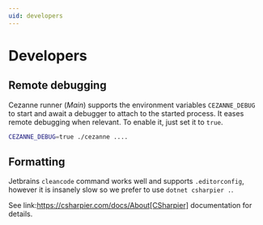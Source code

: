 ```yaml
---
uid: developers
---
```


# Developers

## Remote debugging

Cezanne runner (_Main_) supports the environment variables `CEZANNE_DEBUG` to start and await a debugger to attach to the started process.
It eases remote debugging when relevant.
To enable it, just set it to `true`.

```bash
CEZANNE_DEBUG=true ./cezanne ....
```

## Formatting

Jetbrains `cleancode` command works well and supports `.editorconfig`, however it is insanely slow so we prefer to use `dotnet csharpier .`.

See link:https://csharpier.com/docs/About[CSharpier] documentation for details.
